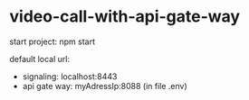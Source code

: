 # video-call-with-api-gate-way
start project: npm start

default local url:
+ signaling: localhost:8443
+ api gate way: myAdressIp:8088 (in file .env)

